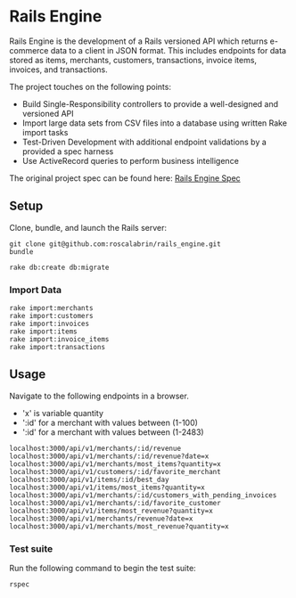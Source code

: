 # Rails Engine

Rails Engine is the development of a Rails versioned API which returns e-commerce data to a client in JSON format.
This includes endpoints for data stored as items, merchants, customers, transactions, invoice items, invoices, and transactions.

The project touches on the following points:

- Build Single-Responsibility controllers to provide a well-designed and versioned API
- Import large data sets from CSV files into a database using written Rake import tasks
- Test-Driven Development with additional endpoint validations by a provided a spec harness
- Use ActiveRecord queries to perform business intelligence

The original project spec can be found here: [Rails Engine Spec](https://github.com/turingschool/lesson_plans/blob/master/ruby_03-professional_rails_applications/rails_engine.md)

## Setup

Clone, bundle, and launch the Rails server:

```
git clone git@github.com:roscalabrin/rails_engine.git
bundle

rake db:create db:migrate
```

### Import Data

```
rake import:merchants
rake import:customers
rake import:invoices
rake import:items
rake import:invoice_items
rake import:transactions
```

## Usage

Navigate to the following endpoints in a browser.

* 'x' is variable quantity
* ':id' for a merchant with values between (1-100)
* ':id' for a merchant with values between (1-2483)

```
localhost:3000/api/v1/merchants/:id/revenue
localhost:3000/api/v1/merchants/:id/revenue?date=x
localhost:3000/api/v1/merchants/most_items?quantity=x
localhost:3000/api/v1/customers/:id/favorite_merchant
localhost:3000/api/v1/items/:id/best_day
localhost:3000/api/v1/items/most_items?quantity=x
localhost:3000/api/v1/merchants/:id/customers_with_pending_invoices
localhost:3000/api/v1/merchants/:id/favorite_customer
localhost:3000/api/v1/items/most_revenue?quantity=x
localhost:3000/api/v1/merchants/revenue?date=x
localhost:3000/api/v1/merchants/most_revenue?quantity=x
```

### Test suite

Run the following command to begin the test suite:
```
rspec
```
